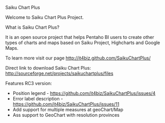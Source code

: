 Saiku Chart Plus

Welcome to Saiku Chart Plus Project.

What is Saiku Chart Plus? 

It is an open source project that helps Pentaho BI users to create other types of charts and maps based on Saiku Project, Highcharts and Google Maps.

To learn more visit our page http://it4biz.github.com/SaikuChartPlus/

Direct link to download Saiku Chart Plus:
http://sourceforge.net/projects/saikuchartplus/files

Features RC3 version:
* Position legend - https://github.com/it4biz/SaikuChartPlus/issues/4
* Error label description - https://github.com/it4biz/SaikuChartPlus/issues/11
* Add support for multiple measures at geoChart/Map
* Ass support to GeoChart with resolution provinces